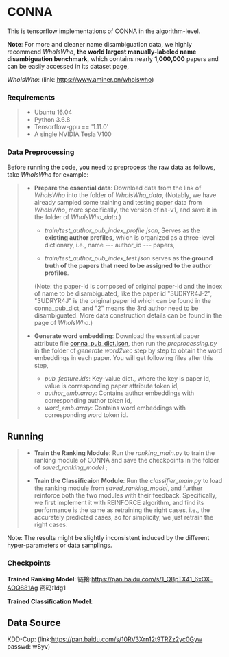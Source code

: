 # CONNA

This is tensorflow implementations of CONNA in the algorithm-level.



**Note**: For more and cleaner name disambiguation data, we highly recommend *WhoIsWho*, **the world largest manually-labeled name disambiguation benchmark**, which contains nearly **1,000,000** papers and can be easily accessed in its dataset page, 

*WhoIsWho*: (link: https://www.aminer.cn/whoiswho)



### Requirements

>- Ubuntu 16.04
>- Python 3.6.8
>- Tensorflow-gpu == '1.11.0'
>- A single NVIDIA Tesla V100



### Data Preprocessing

Before running the code, you need to  preprocess the raw data as follows, take *WhoIsWho* for example:

>+ **Prepare the essential data**: Download data from the link of *WhoIsWho* into the folder of *WhoIsWho_data*, (Notably, we have already sampled some training and testing paper data from *WhoIsWho*, more specifically, the version of na-v1, and save it in the folder of *WhoIsWho_data*.) 
>
>   + *train/test_author_pub_index_profile.json*, Serves as the **existing author profiles**, which is organized as a three-level dictionary, i.e., name --- author_id --- papers,
>
>   + *train/test_author_pub_index_test.json* serves as **the ground truth of the papers that need to be assigned to the author profiles**.
>
>    (Note: the paper-id is composed of original paper-id and the index of name to be disambiguated, like the paper id "3UDRYR4J-2", "3UDRYR4J" is the original paper id which can be found in the conna_pub_dict, and "2" means the 3rd author need to be disambiguated. More data construction details can be found in the page of *WhoIsWho*.) 
>
>
>
>+ **Generate word embedding**:  Download the essential paper attribute file [conna_pub_dict.json](https://lfs.aminer.cn/misc/ND-data/conna_pub_dict.json), then run the *preprocessing.py* in the folder of *generate word2vec* step by step to obtain the word embeddings in each paper. You will get following files after this step,
>     + *pub_feature.ids*: Key-value dict., where the key is paper id, value is corresponding paper attribute token id,
>     + *author_emb.array*: Contains author embeddings with corresponding author token id,
>     + *word_emb.array*: Contains word embeddings with corresponding word token id.



## Running

>+ **Train the Ranking Module**: Run the *ranking_main.py* to train the ranking module of CONNA and save the checkpoints in the folder of *saved_ranking_model* ; 
>
> 
>
>+ **Train the Classificaion Module**: Run the *classifier_main.py* to load the ranking module from *saved_ranking_model*, and further reinforce both the two modules with their feedback. Specifically,  we first implement it with REINFORCE algorithm, and find its performance is the same as retraining the right cases, i.e., the accurately predicted cases, so for simplicity, we just retrain the right cases.



Note: The results might be slightly inconsistent induced by the different hyper-parameters or data samplings.



### Checkpoints

**Trained Ranking Model**: 链接:https://pan.baidu.com/s/1_QBpTX41_6xOX-AOQ881Ag  密码:1dg1

**Trained Classification Model**:



## Data Source

KDD-Cup: (link:https://pan.baidu.com/s/10RV3Xrn12t9TRZz2yc0Gyw  passwd: w8yv)





